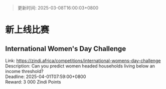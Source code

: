 > 更新时间: 2025-03-08T16:00:03+0800 

# 新上线比赛


## International Women's Day Challenge
Link: https://zindi.africa/competitions/international-womens-day-challenge  
Description: Can you predict women headed households living below an income threshold?  
Deadline: 2025-04-01T07:59:00+0800  
Reward: 3 000 Zindi Points  

